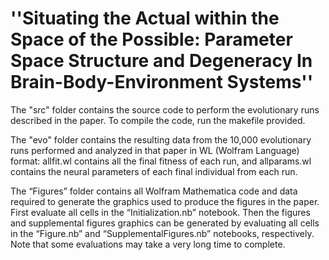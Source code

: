 # ''Situating the Actual within the Space of the Possible: Parameter Space Structure and Degeneracy In Brain-Body-Environment Systems''

The "src" folder contains the source code to perform the evolutionary runs described in the paper. To compile the code, run the makefile provided. 

The "evo" folder contains the resulting data from the 10,000 evolutionary runs performed and analyzed in that paper in WL (Wolfram Language) format: allfit.wl contains all the final fitness of each run, and allparams.wl contains the neural parameters of each final individual from each run. 

The “Figures” folder contains all Wolfram Mathematica code and data required to generate the graphics used to produce the figures in the paper. First evaluate all cells in the “Initialization.nb” notebook. Then the figures and supplemental figures graphics can be generated by evaluating all cells in the “Figure.nb” and “SupplementalFigures.nb” notebooks, respectively. Note that some evaluations may take a very long time to complete.
